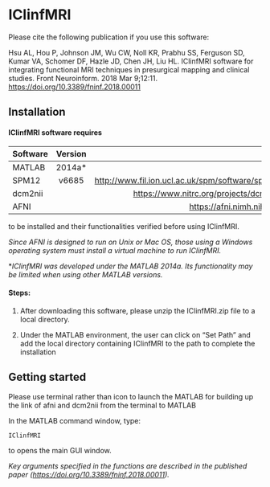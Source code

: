 # IClinfMRI

Please cite the following publication if you use this software:

Hsu AL, Hou P, Johnson JM, Wu CW, Noll KR, Prabhu SS, Ferguson SD, Kumar VA, Schomer DF, Hazle JD, Chen JH, Liu HL. IClinfMRI software for integrating functional MRI techniques in presurgical
mapping and clinical studies. Front Neuroinform. 2018 Mar 9;12:11. <https://doi.org/10.3389/fninf.2018.00011>

## Installation
#### **IClinfMRI** software requires

| Software      | Version | Link                                             |
| ------------- |:-------:| ------------------------------------------------:|
| MATLAB        | 2014a*  |  
| SPM12         | v6685   | http://www.fil.ion.ucl.ac.uk/spm/software/spm12/ |
| dcm2nii       |         | https://www.nitrc.org/projects/dcm2nii/          |
| AFNI          |         | https://afni.nimh.nih.gov/                       |

to be installed and their functionalities verified before using IClinfMRI.


*Since AFNI is designed to run on Unix or Mac OS, those using a Windows operating system must install a virtual machine to run IClinfMRI.*

**IClinfMRI was developed under the MATLAB 2014a. Its functionality may be limited when using other MATLAB versions.*

#### Steps:

1. After downloading this software, please unzip the IClinfMRI.zip file to a local directory. 

2. Under the MATLAB environment, the user can click on “Set Path” and add the local directory containing IClinfMRI to the path to complete the installation


## Getting started

Please use terminal rather than icon to launch the MATLAB for building up the link of afni and dcm2nii from the terminal to MATLAB

In the MATLAB command window, type:
```
IClinfMRI 
```
to opens the main GUI window. 

*Key arguments specified in the functions are described in the published paper (<https://doi.org/10.3389/fninf.2018.00011>).*
